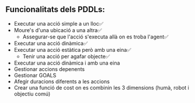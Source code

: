 
## Funcionalitats dels PDDLs:
- Executar una acció simple a un lloc✅
- Moure's d'una ubicació a una altra✅
    - Assegurar-se que l'acció s'executa allà on es troba l'agent✅
- Executar una acció dinàmica✅
- Executar una acció estàtica però amb una eina✅
    - Tenir una acció per agafar objecte✅
- Executar una acció dinàmica i amb una eina
- Gestionar accions depenents
- Gestionar GOALS
- Afegir duracions diferents a les accions
- Crear una funció de cost on es combinin les 3 dimensions (humà, robot i objectiu comú)